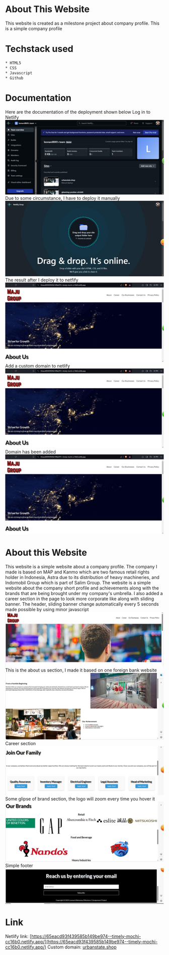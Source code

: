 # About This Website
This website is created as a milestone project about company profile. This is a simple company profile

# Techstack used
    * HTML5
    * CSS
    * Javascript
    * Github

# Documentation
Here are the documentation of the deployment shown below
Log in to Netlify
![Step 1](documentation/1.JPG)
Due to some circumstance, I have to deploy it manually
![Step 2](documentation/2.JPG)
The result after I deploy it to netfify
![Step 3](documentation/3.JPG)
Add a custom domain to netlify
![Step 4](documentation/3.JPG)
Domain has been added
![Step 5](documentation/3.JPG)


# About this Website
This website is a simple website about a company profile. The company I made is based on MAP and Kanmo which are two famous retail rights holder in Indonesia, Astra due to its distribution of heavy machineries, and Indomobil Group which is part of Salim Group. The website is a simple website about the company short profile and achievements along with the brands that are being brought under my company's umbrella. I also added a career section in the page to look more corporate like along with sliding banner. 
The header, sliding banner change automatically every 5 seconds made possible by using minor javascript
![Inteface 1](interface/i1.JPG)
This is the about us section, I made it based on one foreign bank website
![Inteface 2](interface/i2.JPG)
Career section
![Inteface 3](interface/i3.JPG)
Some glipse of brand section, the logo will zoom every time you hover it
![Inteface 4](interface/i4.JPG)
Simple footer
![Inteface 5](interface/i5.JPG)

# Link
Netlify link: [https://65eacd93f439585b149be974--timely-mochi-cc16b0.netlify.app/](https://65eacd93f439585b149be974--timely-mochi-cc16b0.netlify.app/)
Custom domain: [urbanstate.shop](urbanstate.shop)